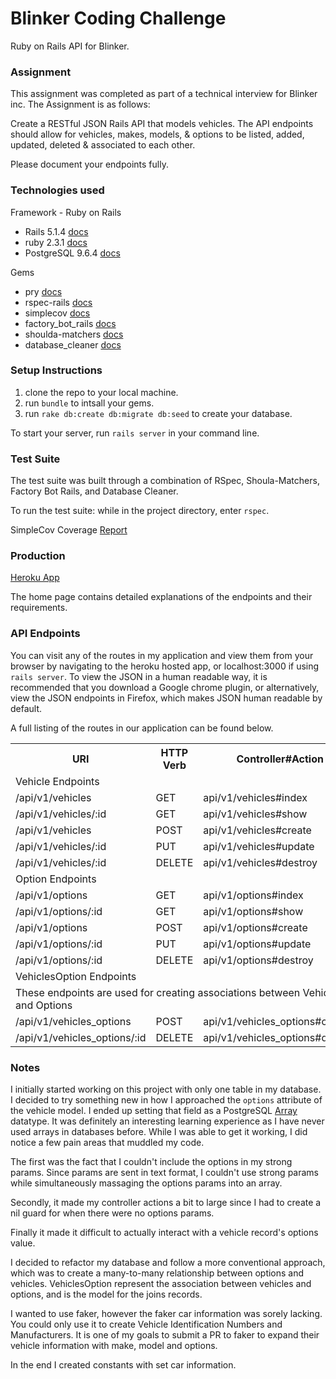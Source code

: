 # Blinker Coding Challenge
Ruby on Rails API for Blinker.

### Assignment
This assignment was completed as part of a technical interview for Blinker inc.  The Assignment is as follows:

Create a RESTful JSON Rails API that models vehicles.
The API endpoints should allow for vehicles, makes, models, & options to be listed, added, updated, deleted & associated to each other.

Please document your endpoints fully.

### Technologies used
Framework - Ruby on Rails
* Rails 5.1.4 [docs](http://rubyonrails.org/)
* ruby 2.3.1 [docs](https://www.ruby-lang.org/en/)
* PostgreSQL 9.6.4 [docs](https://www.postgresql.org/docs/9.6/static/index.html)

Gems
 * pry [docs](https://rubygems.org/gems/pry)
 * rspec-rails [docs](https://rubygems.org/gems/rspec-rails)
 * simplecov [docs](https://rubygems.org/gems/simplecov)
 * factory_bot_rails [docs](https://rubygems.org/gems/factory_bot_rails)
 * shoulda-matchers [docs](https://rubygems.org/gems/shoulda-matchers)
 * database_cleaner [docs](https://rubygems.org/gems/database_cleaner)


### Setup Instructions
1. clone the repo to your local machine.
2. run `bundle` to intsall your gems.
3. run `rake db:create db:migrate db:seed` to create your database.

To start your server, run `rails server` in your command line.

### Test Suite
The test suite was built through a combination of RSpec, Shoula-Matchers, Factory Bot Rails, and Database Cleaner.

To run the test suite: while in the project directory, enter `rspec`.

SimpleCov Coverage [Report](https://htmlpreview.github.io/?https://github.com/rickyamparo/blinker_coding_challenge/blob/master/coverage/index.html#_AllFiles)

### Production
[Heroku App](https://blinker-coding-challenge.herokuapp.com/)

The home page contains detailed explanations of the endpoints and their requirements.

### API Endpoints

You can visit any of the routes in my application and view them from your browser by navigating to the heroku hosted app, or localhost:3000 if using `rails server`. To view the JSON in a human readable way, it is recommended that you download a Google chrome plugin, or alternatively, view the JSON endpoints in Firefox, which makes JSON human readable by default.

A full listing of the routes in our application can be found below.


<table>
  <tr>
    <th>URI</th>
    <th>HTTP Verb</th>
    <th>Controller#Action</th>
  </tr>
  <tr>
    <td colspan="3">Vehicle Endpoints</td>
  </tr>
  <tr>
    <td>/api/v1/vehicles</td>
    <td>GET</td>
    <td>api/v1/vehicles#index</td>
  </tr>
  <tr>
    <td>/api/v1/vehicles/:id</td>
    <td>GET</td>
    <td>api/v1/vehicles#show</td>
  </tr>
  <tr>
    <td>/api/v1/vehicles</td>
    <td>POST</td>
    <td>api/v1/vehicles#create</td>
  </tr>
  <tr>
    <td>/api/v1/vehicles/:id</td>
    <td>PUT</td>
    <td>api/v1/vehicles#update</td>
  </tr>
  <tr>
    <td>/api/v1/vehicles/:id</td>
    <td>DELETE</td>
    <td>api/v1/vehicles#destroy</td>
  </tr>
  <tr>
    <td colspan="3">Option Endpoints</td>
  </tr>
  <tr>
    <td>/api/v1/options</td>
    <td>GET</td>
    <td>api/v1/options#index</td>
  </tr>
  <tr>
    <td>/api/v1/options/:id</td>
    <td>GET</td>
    <td>api/v1/options#show</td>
  </tr>
  <tr>
    <td>/api/v1/options</td>
    <td>POST</td>
    <td>api/v1/options#create</td>
  </tr>
  <tr>
    <td>/api/v1/options/:id</td>
    <td>PUT</td>
    <td>api/v1/options#update</td>
  </tr>
  <tr>
    <td>/api/v1/options/:id</td>
    <td>DELETE</td>
    <td>api/v1/options#destroy</td>
  </tr>
  <tr>
    <td colspan="3">VehiclesOption Endpoints</td>
  </tr>
  <tr>
    <td colspan="3">These endpoints are used for creating associations between Vehicles and Options</td>
  </tr>
  <tr>
    <td>/api/v1/vehicles_options</td>
    <td>POST</td>
    <td>api/v1/vehicles_options#create</td>
  </tr>
  <tr>
    <td>/api/v1/vehicles_options/:id</td>
    <td>DELETE</td>
    <td>api/v1/vehicles_options#destroy</td>
  </tr>
</table>


### Notes

I initially started working on this project with only one table in my database. I decided to try something new in how I approached the `options` attribute of the vehicle model. I ended up setting that field as a PostgreSQL [Array](https://www.postgresql.org/docs/9.6/static/functions-array.html) datatype. It was definitely an interesting learning experience as I have never used arrays in databases before. While I was able to get it working, I did notice a few pain areas that muddled my code.

The first was the fact that I couldn't include the options in my strong params. Since params are sent in text format, I couldn't use strong params while simultaneously massaging the options params into an array.

Secondly, it made my controller actions a bit to large since I had to create a nil guard for when there were no options params.

Finally it made it difficult to actually interact with a vehicle record's options value.

I decided to refactor my database and follow a more conventional approach, which was to create a many-to-many relationship between options and vehicles. VehiclesOption represent the association between vehicles and options, and is the model for the joins records.

I wanted to use faker, however the faker car information was sorely lacking. You could only use it to create Vehicle Identification Numbers and Manufacturers. It is one of my goals to submit a PR to faker to expand their vehicle information with make, model and options.

In the end I created constants with set car information.
